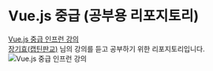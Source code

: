 # Vue.js 중급 (공부용 리포지토리)

[Vue.js 중급 인프런 강의](https://www.inflearn.com/course/vue-pwa-vue-js-%EC%A4%91%EA%B8%89)    
[장기효(캡틴판교)](https://www.inflearn.com/users/54224) 님의 강의를 듣고 공부하기 위한 리포지토리입니다.
![Vue.js 중급 인프런 강의](https://cdn.inflearn.com/public/courses/136498/course_cover/33a35374-af5f-4085-a650-4909c03e8d5d/lv2.png)
